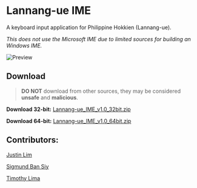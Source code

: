 # Lannang-ue IME
A keyboard input application for Philippine Hokkien (Lannang-ue).

*This does not use the Microsoft IME due to limited sources for building an Windows IME.*

![Preview](https://i.stack.imgur.com/ZrThv.png)
## Download

> **DO NOT** download from other sources, they may be considered **unsafe** and **malicious**.

**Download 32-bit:** [Lannang-ue_IME_v1.0_32bit.zip](https://www.myst-walker.web.app/)

**Download 64-bit:** [Lannang-ue_IME_v1.0_64bit.zip](https://www.myst-walker.web.app/)
## Contributors:
[Justin Lim](https://www.myst-walker.web.app/)

[Sigmund Ban Siy](https://www.myst-walker.web.app/)

[Timothy Lima](https://www.myst-walker.web.app/)
